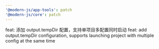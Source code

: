 ```yaml
---
'@modern-js/app-tools': patch
'@modern-js/core': patch
---
```


feat: 添加 output.tempDir 配置，支持单项目多配置同时启动
feat: add output.tempDir configuration, supports launching project with multiple config at the same time
